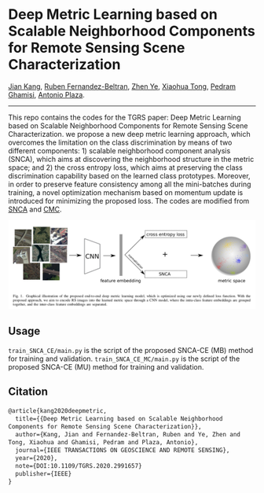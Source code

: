 
# Deep Metric Learning based on Scalable Neighborhood Components for Remote Sensing Scene Characterization

[Jian Kang](https://github.com/jiankang1991), [Ruben Fernandez-Beltran](https://scholar.google.es/citations?user=pdzJmcQAAAAJ&hl=es), [Zhen Ye](https://scholar.google.com/citations?user=wftJB7QAAAAJ&hl=en), [Xiaohua Tong](https://scholar.google.com/citations?user=Kxn4zKEAAAAJ&hl=en), [Pedram Ghamisi](http://pedram-ghamisi.com/), [Antonio Plaza](https://www.umbc.edu/rssipl/people/aplaza/).

---

This repo contains the codes for the TGRS paper: Deep Metric Learning based on Scalable Neighborhood Components for Remote Sensing Scene Characterization. we propose a new deep metric learning approach, which overcomes the limitation on the class discrimination by means of two different components: 1) scalable neighborhood component analysis (SNCA), which aims
at discovering the neighborhood structure in the metric space; and 2) the cross entropy loss, which aims at preserving the class discrimination capability based on the learned class prototypes. Moreover, in order to preserve feature consistency among all the mini-batches during training, a novel optimization mechanism based on momentum update is introduced for minimizing the proposed loss. The codes are modified from [SNCA](https://github.com/microsoft/snca.pytorch) and [CMC](https://github.com/HobbitLong/CMC).

![alt text](./Selection_001.png)

## Usage
`train_SNCA_CE/main.py` is the script of the proposed SNCA-CE (MB) method for training and validation.
`train_SNCA_CE_MC/main.py` is the script of the proposed SNCA-CE (MU) method for training and validation.

## Citation

```
@article{kang2020deepmetric,
  title={{Deep Metric Learning based on Scalable Neighborhood Components for Remote Sensing Scene Characterization}},
  author={Kang, Jian and Fernandez-Beltran, Ruben and Ye, Zhen and Tong, Xiaohua and Ghamisi, Pedram and Plaza, Antonio},
  journal={IEEE TRANSACTIONS ON GEOSCIENCE AND REMOTE SENSING},
  year={2020},
  note={DOI:10.1109/TGRS.2020.2991657}
  publisher={IEEE}
}

```




